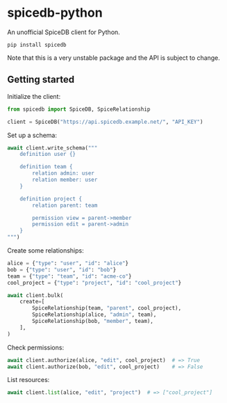 # spicedb-python

An unofficial SpiceDB client for Python.

```
pip install spicedb
```

Note that this is a very unstable package and the API is subject to change.


## Getting started

Initialize the client:

```py
from spicedb import SpiceDB, SpiceRelationship

client = SpiceDB("https://api.spicedb.example.net/", "API_KEY")
```

Set up a schema:

```py
await client.write_schema("""
    definition user {}

    definition team {
        relation admin: user
        relation member: user
    }

    definition project {
        relation parent: team

        permission view = parent->member
        permission edit = parent->admin
    }
""")
```

Create some relationships:

```py
alice = {"type": "user", "id": "alice"}
bob = {"type": "user", "id": "bob"}
team = {"type": "team", "id": "acme-co"}
cool_project = {"type": "project", "id": "cool_project"}

await client.bulk(
    create=[
        SpiceRelationship(team, "parent", cool_project),
        SpiceRelationship(alice, "admin", team),
        SpiceRelationship(bob, "member", team),
    ],
)
```

Check permissions:

```py
await client.authorize(alice, "edit", cool_project)  # => True
await client.authorize(bob, "edit", cool_project)    # => False
```

List resources:

```py
await client.list(alice, "edit", "project")  # => ["cool_project"]
```
